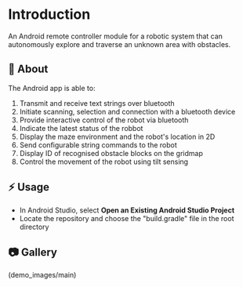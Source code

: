 # Introduction
An Android remote controller module for a robotic system that can autonomously explore and traverse an unknown area with obstacles.

##  :beginner: About
The Android app is able to:
1. Transmit and receive text strings over bluetooth
2. Initiate scanning, selection and connection with a bluetooth device
3. Provide interactive control of the robot via bluetooth
4. Indicate the latest status of the robbot
5. Display the maze environment and the robot's location in 2D
6. Send configurable string commands to the robot
7. Display ID of recognised obstacle blocks on the gridmap
8. Control the movement of the robot using tilt sensing

## :zap: Usage
- In Android Studio, select **Open an Existing Android Studio Project**
- Locate the repository and choose the "build.gradle" file in the root directory

##  :camera: Gallery
(demo_images/main)
